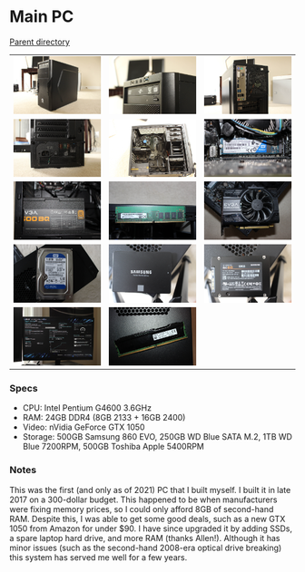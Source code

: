 # Main PC
[Parent directory](../index.md)

<table>
  <tr>
    <td><img src='IMG_5692.JPG'/></td>
    <td><img src='IMG_5694.JPG'/></td>
    <td><img src='IMG_5695.JPG'/></td>
  </tr>
  <tr>
    <td><img src='IMG_5696.JPG'/></td>
    <td><img src='IMG_5697.JPG'/></td>
    <td><img src='IMG_5702.JPG'/></td>
  </tr>
  <tr>
    <td><img src='IMG_5704.JPG'/></td>
    <td><img src='IMG_5706.JPG'/></td>
    <td><img src='IMG_5708.JPG'/></td>
  </tr>
  <tr>
    <td><img src='IMG_5711.JPG'/></td>
    <td><img src='IMG_5713.JPG'/></td>
    <td><img src='IMG_5714.JPG'/></td>
  </tr>
  <tr>
    <td><img src='IMG_5715.JPG'/></td>
	<td><img src='IMG_6928.JPG'/></td>
  </tr>
</table>

### Specs

* CPU: Intel Pentium G4600 3.6GHz
* RAM: 24GB DDR4 (8GB 2133 + 16GB 2400)
* Video: nVidia GeForce GTX 1050
* Storage: 500GB Samsung 860 EVO, 250GB WD Blue SATA M.2, 1TB WD Blue 7200RPM, 500GB Toshiba Apple 5400RPM

### Notes
This was the first (and only as of 2021) PC that I built myself. I built it in late 2017 on a 300-dollar budget. This happened to be when manufacturers were fixing memory prices, so I could only afford 8GB of second-hand RAM. Despite this, I was able to get some good deals, such as a new GTX 1050 from Amazon for under $90. I have since upgraded it by adding SSDs, a spare laptop hard drive, and more RAM (thanks Allen!). Although it has minor issues (such as the second-hand 2008-era optical drive breaking) this system has served me well for a few years.
